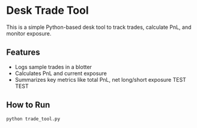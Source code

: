 # Desk Trade Tool

This is a simple Python-based desk tool to track trades, calculate PnL, and monitor exposure.

## Features
- Logs sample trades in a blotter
- Calculates PnL and current exposure
- Summarizes key metrics like total PnL, net long/short exposure
TEST TEST
## How to Run

```bash
python trade_tool.py